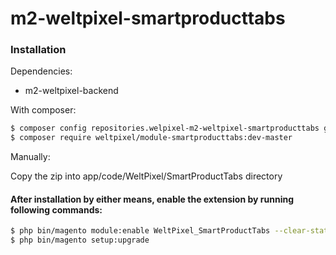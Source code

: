 # m2-weltpixel-smartproducttabs

### Installation

Dependencies:
 - m2-weltpixel-backend

With composer:

```sh
$ composer config repositories.welpixel-m2-weltpixel-smartproducttabs git git@github.com:rusdragos/m2-smartblock.git
$ composer require weltpixel/module-smartproducttabs:dev-master
```
Manually:

Copy the zip into app/code/WeltPixel/SmartProductTabs directory

#### After installation by either means, enable the extension by running following commands:

```sh
$ php bin/magento module:enable WeltPixel_SmartProductTabs --clear-static-content
$ php bin/magento setup:upgrade
```
